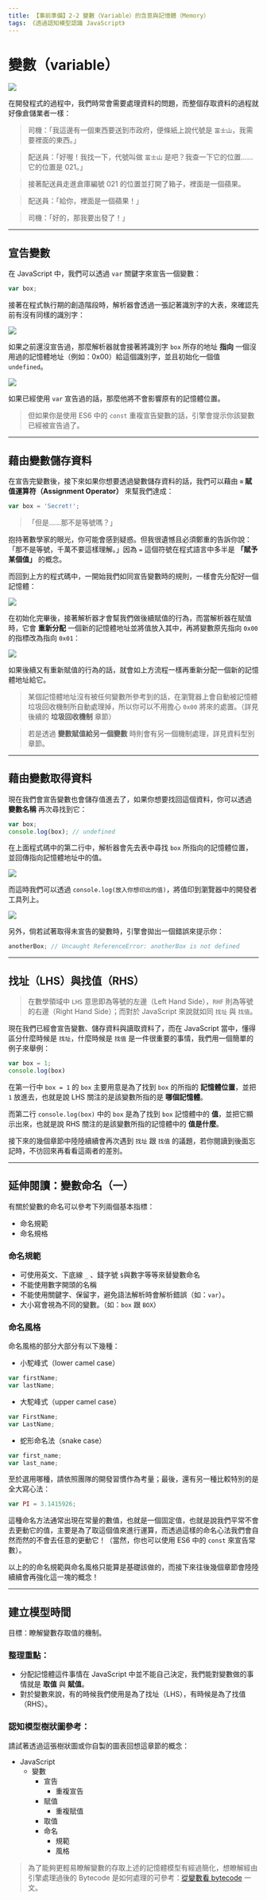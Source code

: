 ```yaml
---
title: 【事前準備】2-2 變數（Variable）的含意與記憶體（Memory）
tags: 《透過認知模型認識 JavaScript》
---
```


# 變數（variable）

![](https://i.imgur.com/7HjfegX.jpg)

在開發程式的過程中，我們時常會需要處理資料的問題，而整個存取資料的過程就好像倉儲業者一樣：

> 司機：「我這邊有一個東西要送到市政府，便條紙上說代號是 `富士山`，我需要裡面的東西。」

> 配送員：「好喔！我找一下，代號叫做 `富士山` 是吧？我查一下它的位置……它的位置是 021。」

> 接著配送員走進倉庫編號 021 的位置並打開了箱子，裡面是一個蘋果。

> 配送員：「給你，裡面是一個蘋果！」

> 司機：「好的，那我要出發了！」

---

## 宣告變數

在 JavaScript 中，我們可以透過 `var` 關鍵字來宣告一個變數：

```js
var box;
```
接著在程式執行期的創造階段時，解析器會透過一張記著識別字的大表，來確認先前有沒有同樣的識別字：

<!-- 1-1 -->
![](https://i.imgur.com/HonZ1Dq.png)

如果之前還沒宣告過，那麼解析器就會接著將識別字 `box` 所存的地址 **指向** 一個沒用過的記憶體地址（例如：0x00）給這個識別字，並且初始化一個值 `undefined`。

<!-- 1-2 -->
![](https://i.imgur.com/92QWgWs.png)

如果已經使用 `var` 宣告過的話，那麼他將不會影響原有的記憶體位置。

> 但如果你是使用 ES6 中的 `const` 重複宣告變數的話，引擎會提示你該變數已經被宣告過了。

---

## 藉由變數儲存資料

在宣告完變數後，接下來如果你想要透過變數儲存資料的話，我們可以藉由 **`=` 賦值運算符（Assignment Operator）** 來幫我們達成：

```js
var box = 'Secret!';
```

> 「但是……那不是等號嗎？」

抱持著數學家的眼光，你可能會感到疑惑。但我很遺憾且必須鄭重的告訴你說：「那不是等號，千萬不要這樣理解。」因為 `=` 這個符號在程式語言中多半是 **「賦予某個值」** 的概念。

而回到上方的程式碼中，一開始我們如同宣告變數時的規則，一樣會先分配好一個記憶體：

<!-- 2-1 -->
![](https://i.imgur.com/92QWgWs.png)

在初始化完畢後，接著解析器才會幫我們做後續賦值的行為，而當解析器在賦值時，它會 **重新分配** 一個新的記憶體地址並將值放入其中，再將變數原先指向 `0x00` 的指標改為指向 `0x01`：

<!-- 2-2 -->
![](https://i.imgur.com/znSqwGY.png)

如果後續又有重新賦值的行為的話，就會如上方流程一樣再重新分配一個新的記憶體地址給它。

> 某個記憶體地址沒有被任何變數所參考到的話，在瀏覽器上會自動被記憶體垃圾回收機制所自動處理掉，所以你可以不用擔心 `0x00` 將來的處置。（詳見後續的 **垃圾回收機制** 章節）

> 若是透過 **變數賦值給另一個變數** 時則會有另一個機制處理，詳見資料型別章節。
---

## 藉由變數取得資料

現在我們會宣告變數也會儲存值進去了，如果你想要找回這個資料，你可以透過 **變數名稱** 再次尋找到它：

```js
var box;
console.log(box); // undefined
```

在上面程式碼中的第二行中，解析器會先去表中尋找 `box` 所指向的記憶體位置，並回傳指向記憶體地址中的值。

<!-- 3-1 -->
![](https://i.imgur.com/92QWgWs.png)

而這時我們可以透過 `console.log(放入你想印出的值)`，將值印到瀏覽器中的開發者工具列上。

![](https://i.imgur.com/HcGKPGp.jpg)

另外，倘若試著取得未宣告的變數時，引擎會拋出一個錯誤來提示你：

```js
anotherBox; // Uncaught ReferenceError: anotherBox is not defined
```

---
## 找址（LHS）與找值（RHS）

> 在數學領域中 `LHS` 意思即為等號的左邊（Left Hand Side），`RHF` 則為等號的右邊（Right Hand Side）；而對於 JavaScript 來說就如同 `找址` 與 `找值`。

現在我們已經會宣告變數、儲存資料與讀取資料了，而在 JavaScript 當中，懂得區分什麼時候是 `找址`，什麼時候是 `找值` 是一件很重要的事情，我們用一個簡單的例子來舉例：

```js
var box = 1;
console.log(box)
```

在第一行中 `box = 1` 的 `box` 主要用意是為了找到 `box` 的所指的 **記憶體位置**，並把 `1` 放進去，也就是說 LHS 關注的是該變數所指的是 **哪個記憶體**。

而第二行 `console.log(box)` 中的 `box` 是為了找到 `box` 記憶體中的 **值**，並把它顯示出來，也就是說 RHS 關注的是該變數所指的記憶體中的 **值是什麼**。

接下來的幾個章節中陸陸續續會再次遇到 `找址` 跟 `找值` 的議題，若你閱讀到後面忘記時，不彷回來再看看這兩者的差別。

---

## 延伸閱讀：變數命名（一）
有關於變數的命名可以參考下列兩個基本指標：

- 命名規範
- 命名規格

### 命名規範
- 可使用英文、下底線 `_` 、錢字號 `$`與數字等等來替變數命名
- 不能使用數字開頭的名稱
- 不能使用關鍵字、保留字，避免語法解析時會解析錯誤（如：`var`）。
- 大小寫會視為不同的變數。（如：`box` 跟 `BOX`）

### 命名風格
命名風格的部分大部分有以下幾種：

- 小駝峰式（lower camel case）
```js
var firstName;
var lastName;
```
- 大駝峰式（upper camel case）
```js
var FirstName;
var LastName;
```
- 蛇形命名法（snake case）
```js
var first_name;
var last_name;
```

至於選用哪種，請依照團隊的開發習慣作為考量；最後，還有另一種比較特別的是全大寫心法：

```js
var PI = 3.1415926;
```

這種命名方法通常出現在常量的數值，也就是一個固定值，也就是說我們平常不會去更動它的值，主要是為了取這個值來進行運算，而透過這樣的命名心法我們會自然而然的不會去任意的更動它！（當然，你也可以使用 ES6 中的 `const` 來宣告常數）。

以上的的命名規範與命名風格只能算是基礎該做的，而接下來往後幾個章節會陸陸續續會再強化這一塊的概念！

---

## 建立模型時間
目標：瞭解變數存取值的機制。

### 整理重點：

- 分配記憶體這件事情在 JavaScript 中並不能自己決定，我們能對變數做的事情就是 **取值** 與 **賦值**。
- 對於變數來說，有的時候我們使用是為了找址（LHS），有時候是為了找值（RHS）。

### 認知模型樹狀圖參考：
請試著透過這張樹狀圖或你自製的圖表回想這章節的概念：

- JavaScript
  - 變數
    - 宣告
      - 重複宣告
    - 賦值
      - 重複賦值
    - 取值
    - 命名
      - 規範
      - 風格

> 為了能夠更輕易瞭解變數的存取上述的記憶體模型有經過簡化，想瞭解經由引擎處理過後的 Bytecode 是如何處理的可參考：[從變數看 bytecode](https://www.coderbridge.com/@aszx87410/de0143ab98ca495a8903519525d60a85) 一文。